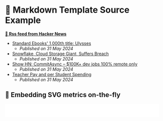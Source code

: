 # 📒 Markdown Template Source Example

**[🗼 Rss feed from Hacker News](https://news.ycombinator.com/)**
* [Standard Ebooks&#39; 1,000th title: Ulysses](https://standardebooks.org/ebooks/james-joyce/ulysses)
  * *Published on 31 May 2024*
* [Snowflake, Cloud Storage Giant, Suffers Breach](https://www.hudsonrock.com/blog/snowflake-massive-breach-access-through-infostealer-infection)
  * *Published on 31 May 2024*
* [Show HN: CommitAsync – $100K+ dev jobs 100% remote only](https://www.commitasync.com/)
  * *Published on 31 May 2024*
* [Teacher Pay and per Student Spending](https://www.nea.org/resource-library/educator-pay-and-student-spending-how-does-your-state-rank/teacher)
  * *Published on 31 May 2024*


## 🎈 Embedding SVG metrics on-the-fly

<img src="https://github.com/semanticdata/metrics/blob/main/.cache/example-isocalendar.svg">
